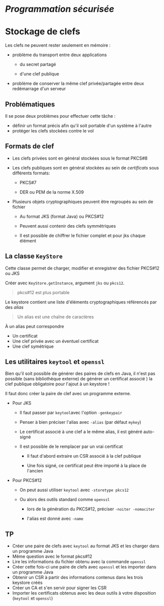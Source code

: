 *Programmation sécurisée*
=========================

Stockage de clefs
=================

Les clefs ne peuvent rester seulement en mémoire :

- problème du transport entre deux applications

    - du secret partagé

    - d'une clef publique

- problème de conserver la même clef privée/partagée entre deux redémarrage d'un serveur

Problématiques
--------------

Il se pose deux problèmes pour effectuer cette tâche :

- définir un format précis afin qu'il soit portable d'un système à l'autre
- protéger les clefs stockées contre le vol

Formats de clef
---------------

- Les clefs privées sont en général stockées sous le format PKCS#8

- Les clefs publiques sont en général stockées au sein de *certificats* sous différents formats:

  - PKCS#7

  - DER ou PEM de la norme X.509

- Plusieurs objets cryptographiques peuvent être regroupés au sein de fichier

  - Au format JKS (format Java) ou PKCS#12

  - Peuvent aussi contenir des clefs symmétriques

  - Il est possible de chiffrer le fichier complet et pour jks chaque élément

La classe `KeyStore`
--------------------

Cette classe permet de charger, modifier et enregistrer des fichier PKCS#12 ou JKS

Créer avec `KeyStore.getInstance`, argument `jks` ou `pkcs12`.

> pkcs#12 est plus portable

Le keystore contient une liste d'éléments cryptographiques référencés par des *alias*
> Un alias est une chaîne de caractères

À un alias peut correspondre

- Un certificat
- Une clef privée avec un éventuel certificat
- Une clef symétrique

Les utilitaires `keytool` et `openssl`
--------------------------------------

Bien qu'il soit possible de générer des paires de clefs en Java, il n'est pas possible (sans bibliothèque externe) de générer un certificat associé ) la clef publique obligatoire pour l'ajout à un keystore !

Il faut donc créer la paire de clef avec un programme externe.

- Pour JKS

  - Il faut passer par `keytool`avec l'option `-genkeypair`

  - Penser à bien préciser l'alias avec `-alias` (par défaut `mykey`)
  
  - Le certificat associé à une clef a le même alias, il est généré auto-signé
  
  - Il est possible de le remplacer par un vrai certificat

     - Il faut d'abord extraire un CSR associé à la clef publique
     
     - Une fois signé, ce certificat peut être importé à la place de l'ancien

- Pour PKCS#12

  - On peut aussi utiliser `keytool` avec `-storetype pkcs12`

  - Ou alors des outils standard comme `openssl`

     - lors de la génération du PKCS#12, préciser `-noiter -nomaciter`
    
     - l'alias est donné avec `-name`

TP
--

 - Créer une paire de clefs avec `keytool` au format JKS et les charger dans un programme Java
 - Même question avec le format pkcs#12
 - Lire les informations du fichier obtenu avec la commande `openssl`
 - Créer cette fois-ci une paire de clefs avec `openssl` et les importer dans un programme Java
 - Obtenir un CSR à partir des informations contenus dans les trois keystore créés
 - Créer un CA et s'en servir pour signer les CSR
 - Importer les certificats obtenus avec les deux outils à votre disposition (`keytool` et `openssl`)